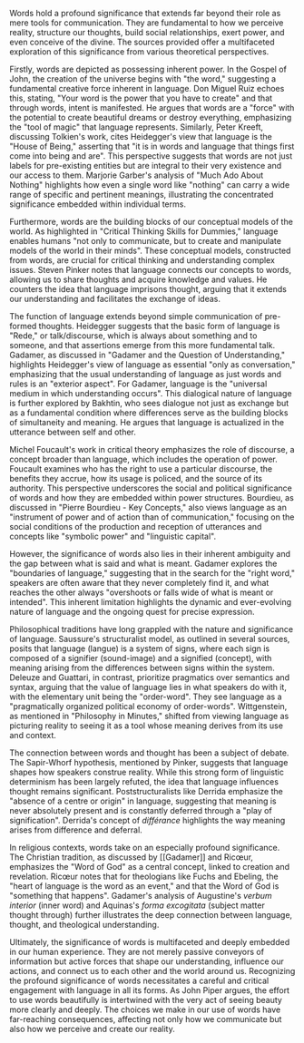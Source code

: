 Words hold a profound significance that extends far beyond their role as mere tools for communication. They are fundamental to how we perceive reality, structure our thoughts, build social relationships, exert power, and even conceive of the divine. The sources provided offer a multifaceted exploration of this significance from various theoretical perspectives.

Firstly, words are depicted as possessing inherent power. In the Gospel of John, the creation of the universe begins with "the word," suggesting a fundamental creative force inherent in language. Don Miguel Ruiz echoes this, stating, "Your word is the power that you have to create" and that through words, intent is manifested. He argues that words are a "force" with the potential to create beautiful dreams or destroy everything, emphasizing the "tool of magic" that language represents. Similarly, Peter Kreeft, discussing Tolkien's work, cites Heidegger's view that language is the "House of Being," asserting that "it is in words and language that things first come into being and are". This perspective suggests that words are not just labels for pre-existing entities but are integral to their very existence and our access to them. Marjorie Garber's analysis of "Much Ado About Nothing" highlights how even a single word like "nothing" can carry a wide range of specific and pertinent meanings, illustrating the concentrated significance embedded within individual terms.

Furthermore, words are the building blocks of our conceptual models of the world. As highlighted in "Critical Thinking Skills for Dummies," language enables humans "not only to communicate, but to create and manipulate models of the world in their minds". These conceptual models, constructed from words, are crucial for critical thinking and understanding complex issues. Steven Pinker notes that language connects our concepts to words, allowing us to share thoughts and acquire knowledge and values. He counters the idea that language imprisons thought, arguing that it extends our understanding and facilitates the exchange of ideas.

The function of language extends beyond simple communication of pre-formed thoughts. Heidegger suggests that the basic form of language is "Rede," or talk/discourse, which is always about something and to someone, and that assertions emerge from this more fundamental talk. Gadamer, as discussed in "Gadamer and the Question of Understanding," highlights Heidegger's view of language as essential "only as conversation," emphasizing that the usual understanding of language as just words and rules is an "exterior aspect". For Gadamer, language is the "universal medium in which understanding occurs". This dialogical nature of language is further explored by Bakhtin, who sees dialogue not just as exchange but as a fundamental condition where differences serve as the building blocks of simultaneity and meaning. He argues that language is actualized in the utterance between self and other.

Michel Foucault's work in critical theory emphasizes the role of discourse, a concept broader than language, which includes the operation of power. Foucault examines who has the right to use a particular discourse, the benefits they accrue, how its usage is policed, and the source of its authority. This perspective underscores the social and political significance of words and how they are embedded within power structures. Bourdieu, as discussed in "Pierre Bourdieu - Key Concepts," also views language as an "instrument of power and of action than of communication," focusing on the social conditions of the production and reception of utterances and concepts like "symbolic power" and "linguistic capital".

However, the significance of words also lies in their inherent ambiguity and the gap between what is said and what is meant. Gadamer explores the "boundaries of language," suggesting that in the search for the "right word," speakers are often aware that they never completely find it, and what reaches the other always "overshoots or falls wide of what is meant or intended". This inherent limitation highlights the dynamic and ever-evolving nature of language and the ongoing quest for precise expression.

Philosophical traditions have long grappled with the nature and significance of language. Saussure's structuralist model, as outlined in several sources, posits that language (langue) is a system of signs, where each sign is composed of a signifier (sound-image) and a signified (concept), with meaning arising from the differences between signs within the system. Deleuze and Guattari, in contrast, prioritize pragmatics over semantics and syntax, arguing that the value of language lies in what speakers do with it, with the elementary unit being the "order-word". They see language as a "pragmatically organized political economy of order-words". Wittgenstein, as mentioned in "Philosophy in Minutes," shifted from viewing language as picturing reality to seeing it as a tool whose meaning derives from its use and context.

The connection between words and thought has been a subject of debate. The Sapir-Whorf hypothesis, mentioned by Pinker, suggests that language shapes how speakers construe reality. While this strong form of linguistic determinism has been largely refuted, the idea that language influences thought remains significant. Poststructuralists like Derrida emphasize the "absence of a centre or origin" in language, suggesting that meaning is never absolutely present and is constantly deferred through a "play of signification". Derrida's concept of _différance_ highlights the way meaning arises from difference and deferral.

In religious contexts, words take on an especially profound significance. The Christian tradition, as discussed by [[Gadamer]] and Ricœur, emphasizes the "Word of God" as a central concept, linked to creation and revelation. Ricœur notes that for theologians like Fuchs and Ebeling, the "heart of language is the word as an event," and that the Word of God is "something that happens". Gadamer's analysis of Augustine's _verbum interior_ (inner word) and Aquinas's _forma excogitata_ (subject matter thought through) further illustrates the deep connection between language, thought, and theological understanding.

Ultimately, the significance of words is multifaceted and deeply embedded in our human experience. They are not merely passive conveyors of information but active forces that shape our understanding, influence our actions, and connect us to each other and the world around us. Recognizing the profound significance of words necessitates a careful and critical engagement with language in all its forms. As John Piper argues, the effort to use words beautifully is intertwined with the very act of seeing beauty more clearly and deeply. The choices we make in our use of words have far-reaching consequences, affecting not only how we communicate but also how we perceive and create our reality.